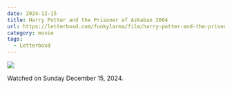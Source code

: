 ```yaml
---
date: 2024-12-15
title: Harry Potter and the Prisoner of Azkaban 2004
url: https://letterboxd.com/funkylarma/film/harry-potter-and-the-prisoner-of-azkaban/
category: movie
tags:
  - Letterboxd
---
```


![](https://a.ltrbxd.com/resized/sm/upload/a3/0q/kf/h8/jUFjMoLh8T2CWzHUSjKCojI5SHu-0-600-0-900-crop.jpg?v=6285ee260e)

Watched on Sunday December 15, 2024.
